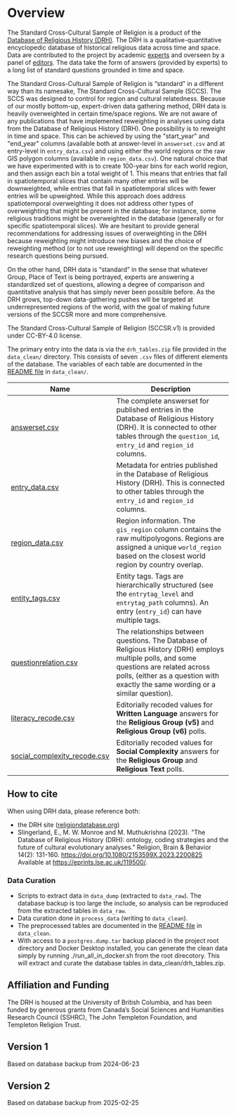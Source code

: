 # Overview
The Standard Cross-Cultural Sample of Religion is a product of the [Database of Religious History (DRH)](https://religiondatabase.org). 
The DRH is a qualitative-quantitative encyclopedic database of historical religious data across time and space. 
Data are contributed to the project by academic [experts](https://religiondatabase.org/landing/about/people/experts) and overseen by a panel of [editors](https://religiondatabase.org/landing/about/people/editors).
The data take the form of answers (provided by experts) to a long list of standard questions grounded in time and space.

The Standard Cross-Cultural Sample of Religion is “standard” in a different way than its namesake, The Standard Cross-Cultural Sample (SCCS). 
The SCCS was designed to control for region and cultural relatedness. 
Because of our mostly bottom-up, expert-driven data gathering method, DRH data is heavily overweighted in certain time/space regions. 
We are not aware of any publications that have implemented reweighting in analyses using data from the Database of Religious History (DRH). One possibility is to reweight in time and space. This can be achieved by using the "start_year" and "end_year" columns (available both at answer-level in ``answerset.csv`` and at entry-level in ``entry_data.csv``) and using either the world regions or the raw GIS polygon columns (available in ``region_data.csv``). One natural choice that we have experimented with is to create 100-year bins for each world region, and then assign each bin a total weight of 1. This means that entries that fall in spatiotemporal slices that contain many other entries will be downweighted, while entries that fall in spatiotemporal slices with fewer entries will be upweighted. While this approach does address spatiotemporal overweighting it does not address other types of overweighting that might be present in the database; for instance, some religious traditions might be overweighted in the database (generally or for specific spatiotemporal slices). We are hesitant to provide general recommendations for addressing issues of overweighting in the DRH because reweighting might introduce new biases and the choice of reweighting method (or to not use reweighting) will depend on the specific research questions being pursued.

On the other hand, DRH data is “standard” in the sense that whatever Group, Place of Text is being portrayed, experts are answering a standardized set of questions, allowing a degree of comparison and quantitative analysis that has simply never been possible before. 
As the DRH grows, top-down data-gathering pushes will be targeted at underrepresented regions of the world, with the goal of making future versions of the SCCSR more and more comprehensive. 

The Standard Cross-Cultural Sample of Religion (SCCSR.v1) is provided under CC-BY-4.0 license. 

The primary entry into the data is via the `drh_tables.zip` file provided in the `data_clean/` directory. This consists of seven `.csv` files of different elements of the database. 
The variables of each table are documented in the [README file](https://github.com/religionhistory/drh-data-dump/blob/main/data_clean/README.md) in `data_clean/`. 

Name | Description
 --- | --- 
[answerset.csv](./data_clean/answerset.csv) | The complete answerset for published entries in the Database of Religious History (DRH). It is connected to other tables through the `question_id`, `entry_id` and `region_id` columns. 
[entry_data.csv](./data_clean/entry_data.csv) | Metadata for entries published in the Database of Religious History (DRH). This is connected to other tables through the `entry_id` and `region_id` columns.
[region_data.csv](./data_clean/region_data.csv) | Region information. The `gis_region` column contains the raw multipolyogons. Regions are assigned a unique `world_region` based on the closest world region by country overlap.
[entity_tags.csv](./data_clean/entity_tags.csv) | Entity tags. Tags are hierarchically structured (see the `entrytag_level` and `entrytag_path` columns). An entry (`entry_id`) can have multiple tags. 
[questionrelation.csv](./data_clean/questionrelation.csv) | The relationships between questions. The Database of Religious History (DRH) employs multiple polls, and some questions are related across polls, (either as a question with exactly the same wording or a similar question). 
[literacy_recode.csv](./data_clean/questionrelation.csv) | Editorially recoded values for **Written Language** answers for the **Religious Group (v5)** and **Religious Group (v6)** polls. 
[social_complexity_recode.csv](./data_clean/questionrelation.csv) | Editorially recoded values for **Social Complexity** answers for the **Religious Group** and **Religious Text** polls. 

## How to cite
When using DRH data, please reference both: 

* the DRH site ([religiondatabase.org](https://religiondatabase.org))
* Slingerland, E., M. W. Monroe and M. Muthukrishna (2023). "The Database of Religious History (DRH): ontology, coding strategies and the future of cultural evolutionary analyses." Religion, Brain & Behavior 14(2): 131-160. https://doi.org/10.1080/2153599X.2023.2200825 Available at https://eprints.lse.ac.uk/119500/.

### Data Curation
* Scripts to extract data in `data_dump` (extracted to `data_raw`). The database backup is too large the include, so analysis can be reproduced from the extracted tables in `data_raw`. 
* Data curation done in `process_data` (writing to `data_clean`). 
* The preprocessed tables are documented in the [README file](data_clean/README.md) in `data_clean`. 
* With access to a `postgres.dump.tar` backup placed in the project root directory and Docker Desktop installed, you can generate the clean data simply by running ./run_all_in_docker.sh from the root direcotory. This will extract and curate the database tables in data_clean/drh_tables.zip.

## Affiliation and Funding
The DRH is housed at the University of British Columbia, and has been funded by generous grants from Canada’s Social Sciences and Humanities Research Council (SSHRC), The John Templeton Foundation, and Templeton Religion Trust.

## Version 1
Based on database backup from 2024-06-23

## Version 2
Based on database backup from 2025-02-25